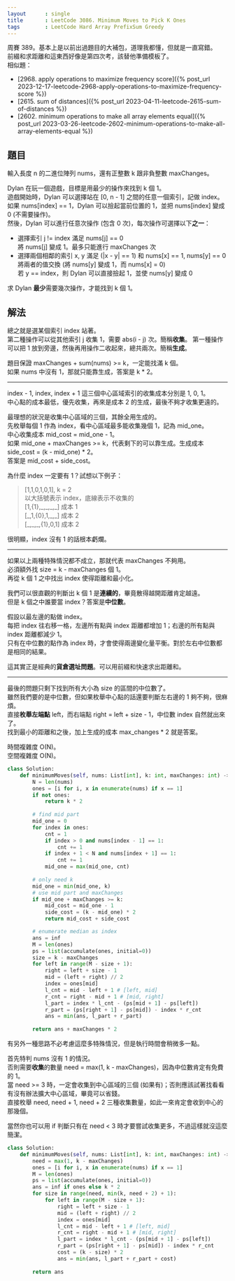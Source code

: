 ```yaml
---
layout      : single
title       : LeetCode 3086. Minimum Moves to Pick K Ones
tags        : LeetCode Hard Array PrefixSum Greedy
---
```

周賽 389。基本上是以前出過題目的大補包，道理我都懂，但就是一直寫錯。  
前綴和求距離和這東西好像是第四次考，該替他準備模板了。  
相似題：  

- [2968. apply operations to maximize frequency score]({% post_url 2023-12-17-leetcode-2968-apply-operations-to-maximize-frequency-score %})  
- [2615. sum of distances]({% post_url 2023-04-11-leetcode-2615-sum-of-distances %})  
- [2602. minimum operations to make all array elements equal]({% post_url 2023-03-26-leetcode-2602-minimum-operations-to-make-all-array-elements-equal %})  

## 題目

輸入長度 n 的二進位陣列 nums，還有正整數 k 跟非負整數 maxChanges。  

Dylan 在玩一個遊戲，目標是用最少的操作來找到 k 個 1。  
遊戲開始時，Dylan 可以選擇站在 [0, n - 1] 之間的任意一個索引，記做 index。  
如果 nums[index] == 1，Dylan 可以撿起當前位置的 1，並把 nums[index] 變成 0 (不需要操作)。  
然後，Dylan 可以進行任意次操作 (包含 0 次)，每次操作可選擇以下**之一**：  

- 選擇索引 j != index 滿足 nums[j] == 0  
    將 nums[j] 變成 1。最多只能進行 maxChanges 次  
- 選擇兩個相鄰的索引 x, y 滿足 (|x - y| == 1) 和 nums[x] == 1, nums[y] == 0  
    將兩者的值交換 (將 nums[y] 變成 1，而 nums[x] = 0)  
    若 y == index，則 Dylan 可以直接撿起 1，並使 nums[y] 變成 0  

求 Dylan **最少**需要幾次操作，才能找到 k 個 1。  

## 解法

總之就是選某個索引 index 站著。  
第二種操作可以從其他索引 j 收集 1，需要 abs(i - j) 次。簡稱**收集**。
第一種操作可以把 1 放到旁邊，然後再用操作二收起來，總共兩次。簡稱**生成**。  

題目保證 maxChanges + sum(nums) >= k，一定能找滿 k 個。  
如果 nums 中沒有 1，那就只能靠生成，答案是 k \* 2。  

---

index - 1, index, index + 1 這三個中心區域索引的收集成本分別是 1, 0, 1。  
中心點的成本最低，優先收集，再來是成本 2 的生成，最後不夠才收集更遠的。  

最理想的狀況是收集中心區域的三個，其餘全用生成的。  
先枚舉每個 1 作為 index，看中心區域最多能收集幾個 1，記為 mid_one。  
中心收集成本 mid_cost = mid_one - 1。  
如果 mid_one + maxChanges >= k，代表剩下的可以靠生成。生成成本 side_cost = (k - mid_one) * 2。  
答案是 mid_cost + side_cost。  

為什麼 index 一定要有 1？試想以下例子：  
> [1,1,0,1,0,1], k = 2  
> 以大括號表示 index，底線表示不收集的  
> [1,{1},\_,\_,\_,\_] 成本 1  
> [\_,1,{0},1,\_,\_] 成本 2  
> [\_,\_,\_,{1},0,1] 成本 2  

很明顯，index 沒有 1 的話根本虧爛。  

---

如果以上兩種特殊情況都不成立，那就代表 maxChanges 不夠用。  
必須額外找 size = k - maxChanges 個 1。  
再從 k 個 1 之中找出 index 使得距離和最小化。  

我們可以很直觀的判斷出 k 個 1 是**連續的**，畢竟散得越開距離肯定越遠。  
但是 k 個之中誰要當 index？答案是**中位數**。  

假設以最左邊的點做 index。  
每把 index 往右移一格，左邊所有點與 index 距離都增加 1；右邊的所有點與 index 距離都減少 1。  
只有在中位數的點作為 index 時，才會使得兩邊變化量平衡。對於左右中位數都是相同的結果。  

這其實正是經典的**貨倉選址問題**。可以用前綴和快速求出距離和。  

---

最後的問題只剩下找到所有大小為 size 的區間的中位數了。  
雖然我們要的是中位數，但如果枚舉中心點的話還要判斷左右邊的 1 夠不夠，很麻煩。  
直接**枚舉左端點** left，而右端點 right = left + size - 1，中位數 index 自然就出來了。  
找到最小的距離和之後，加上生成的成本 max_changes * 2 就是答案。  

時間複雜度 O(N)。  
空間複雜度 O(N)。  

```python
class Solution:
    def minimumMoves(self, nums: List[int], k: int, maxChanges: int) -> int:
        N = len(nums)
        ones = [i for i, x in enumerate(nums) if x == 1]
        if not ones:
            return k * 2
        
        # find mid part
        mid_one = 0
        for index in ones:
            cnt = 1
            if index > 0 and nums[index - 1] == 1:
                cnt += 1
            if index + 1 < N and nums[index + 1] == 1:
                cnt += 1
            mid_one = max(mid_one, cnt)
        
        # only need k
        mid_one = min(mid_one, k)
        # use mid part and maxChanges
        if mid_one + maxChanges >= k:
            mid_cost = mid_one - 1
            side_cost = (k - mid_one) * 2
            return mid_cost + side_cost

        # enumerate median as index
        ans = inf
        M = len(ones)
        ps = list(accumulate(ones, initial=0))
        size = k - maxChanges
        for left in range(M - size + 1):
            right = left + size - 1
            mid = (left + right) // 2
            index = ones[mid]
            l_cnt = mid - left + 1 # [left, mid]
            r_cnt = right - mid + 1 # [mid, right]
            l_part = index * l_cnt - (ps[mid + 1] - ps[left])
            r_part = (ps[right + 1] - ps[mid]) - index * r_cnt
            ans = min(ans, l_part + r_part)
        
        return ans + maxChanges * 2
```

有另外一種思路不必考慮這麼多特殊情況，但是執行時間會稍微多一點。  

首先特判 nums 沒有 1 的情況。  
否則需要**收集**的數量 need =  max(1, k - maxChanges)，因為中位數肯定有免費的 1。  
當 need >= 3 時，一定會收集到中心區域的三個 (如果有)；否則應該試著找看看有沒有辦法擴大中心區域，畢竟可以省錢。  
直接枚舉 need, need + 1, need + 2 三種收集數量，如此一來肯定會收到中心的那幾個。  

當然你也可以用 if 判斷只有在 need < 3 時才要嘗試收集更多，不過這樣就沒這麼簡潔。  

```python
class Solution:
    def minimumMoves(self, nums: List[int], k: int, maxChanges: int) -> int:
        need = max(1, k - maxChanges)
        ones = [i for i, x in enumerate(nums) if x == 1]
        M = len(ones)
        ps = list(accumulate(ones, initial=0))
        ans = inf if ones else k * 2
        for size in range(need, min(k, need + 2) + 1):
            for left in range(M - size + 1):
                right = left + size - 1
                mid = (left + right) // 2
                index = ones[mid]
                l_cnt = mid - left + 1 # [left, mid]
                r_cnt = right - mid + 1 # [mid, right]
                l_part = index * l_cnt - (ps[mid + 1] - ps[left])
                r_part = (ps[right + 1] - ps[mid]) - index * r_cnt
                cost = (k - size) * 2
                ans = min(ans, l_part + r_part + cost)
                
        return ans
```
